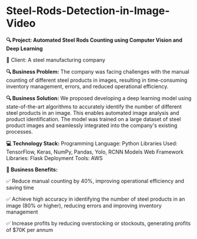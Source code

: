 # Steel-Rods-Detection-in-Image-Video

**🔍 Project: Automated Steel Rods Counting using Computer Vision and Deep Learning**

🏢 Client: A steel manufacturing company

**🔍 Business Problem:**
The company was facing challenges with the manual counting of different steel products in images, resulting in time-consuming inventory management, errors, and reduced operational efficiency.

**🔍 Business Solution:**
We proposed developing a deep learning model using state-of-the-art algorithms to accurately identify the number of different steel products in an image. This enables automated image analysis and product identification. The model was trained on a large dataset of steel product images and seamlessly integrated into the company's existing processes.

**💻 Technology Stack:**
Programming Language: Python
Libraries Used: TensorFlow, Keras, NumPy, Pandas, Yolo, RCNN Models
Web Framework Libraries: Flask
Deployment Tools: AWS

**💼 Business Benefits:**

✅ Reduce manual counting by 40%, improving operational efficiency and saving time

✅ Achieve high accuracy in identifying the number of steel products in an image (80% or higher), reducing errors and improving inventory management

✅ Increase profits by reducing overstocking or stockouts, generating profits of $70K per annum

